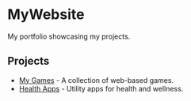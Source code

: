 # MyWebsite

My portfolio showcasing my projects.

## Projects
- [My Games](https://saquibrsl.github.io/Game-engine/) - A collection of web-based games.
- [Health Apps](https://saquibrsl.github.io/HealthApps/) - Utility apps for health and wellness.
